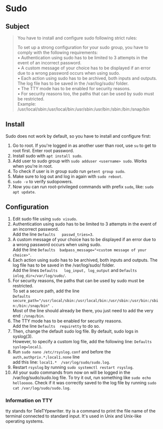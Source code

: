 # Sudo

## Subject
> You have to install and configure sudo following strict rules:
> 
> To set up a strong configuration for your sudo group, you have to comply with the following requirements:  
> • Authentication using sudo has to be limited to 3 attempts in the event of an incorrect password.  
> • A custom message of your choice has to be displayed if an error due to a wrong password occurs when using sudo.  
> • Each action using sudo has to be archived, both inputs and outputs. The log file has to be saved in the /var/log/sudo/ folder.  
> • The TTY mode has to be enabled for security reasons.  
> • For security reasons too, the paths that can be used by sudo must be restricted.  
> Example:  
> /usr/local/sbin:/usr/local/bin:/usr/sbin:/usr/bin:/sbin:/bin:/snap/bin

## Install
Sudo does not work by default, so you have to install and configure first:  
1. Go to root. If you're logged in as another user than root, use `su` to get to root first. Enter root password.  
2. Install sudo with `apt install sudo`.  
3. Add user to sudo group with `sudo adduser <username> sudo`. Works when you're in root.  
4. To check if user is in group sudo run `getent group sudo`.  
5. Make sure to log out and log in again with `sudo reboot`.  
6. `sudo -v` to verify sudopowers.  
7. Now you can run root-privileged commands with prefix `sudo`, like: `sudo apt update`.  


## Configuration
1. Edit sudo file using `sudo visudo`.  
2. Authentication using sudo has to be limited to 3 attempts in the event of an incorrect password.  
Add the line `Defaults   passwd_tries=3`.  
3. A custom message of your choice has to be displayed if an error due to a wrong password occurs when using sudo.  
Add the line `Defaults  badpass_message="<custom message of your choice>"`.  
4. Each action using sudo has to be archived, both inputs and outputs. The log file has to be saved in the /var/log/sudo/ folder.  
Add the lines `Defaults   log_input, log_output` and `Defaults   iolog_dir=/var/log/sudo/`.  
5. For security reasons, the paths that can be used by sudo must be restricted.  
To set a secure path, add the line   
`Defaults secure_path="/usr/local/sbin:/usr/local/bin:/usr/sbin:/usr/bin:/sbin:/bin:/snap/bin" `.  
Most of the line should already be there, you just need to add the very end `:/snap/bin`.  
6. The TTY mode has to be enabled for security reasons.  
Add the line `Defaults  requiretty` to do so.  
7. Then, change the default sudo log file. By default, sudo logs in syslog(3).  
However, to specify a custom log file, add the following line: `Defaults  syslog=local1`.  
8. Run `sudo nano /etc/rsyslog.conf` and before the `auth,authpriv.*;local1.none` line  
add this line: `local1.*  /var/log/sudo/sudo.log`.  
9. Restart `rsyslog` by running `sudo systemctl restart rsyslog`.  
10. All your sudo commands from now on will be logged in the /var/log/sudo/sudo.log file. To try it out, run something like `sudo echo hellooooo`. Check if it was correctly saved to the log file by running `sudo cat /var/log/sudo/sudo.log`.  

### Information on TTY
tty stands for TeleTYpewriter. tty is a command to print the file name of the terminal connected to standard input. It's used in Unix and Unix-like operating systems.
